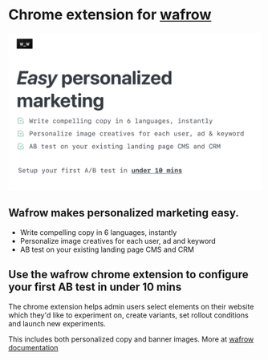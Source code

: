# Chrome extension for [wafrow](https://wafrow.com)

![Chrome store screenshot](./images/Main.png)

## Wafrow makes personalized marketing easy.
- Write compelling copy in 6 languages, instantly
- Personalize image creatives for each user, ad and keyword
- AB test on your existing landing page CMS and CRM

## Use the wafrow chrome extension to configure your first AB test in under 10 mins
The chrome extension helps admin users select elements on their website which they'd like to experiment on, create variants, set rollout conditions and launch new experiments.

This includes both personalized copy and banner images. More at [wafrow documentation](https://wafrow.com/documentation)